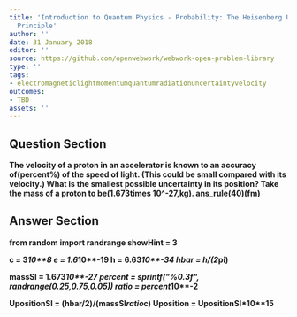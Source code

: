 ```yaml
---
title: 'Introduction to Quantum Physics - Probability: The Heisenberg Uncertainty
  Principle'
author: ''
date: 31 January 2018
editor: ''
source: https://github.com/openwebwork/webwork-open-problem-library
type: ''
tags:
- electromagneticlightmomentumquantumradiationuncertaintyvelocity
outcomes:
- TBD
assets: ''
---
```


## Question Section 

<b>
The velocity of a proton in an accelerator is known to an accuracy of(percent%) of the speed of light. (This could be small compared with its velocity.) What is the smallest possible uncertainty in its position? Take the mass of a proton to be(1.673times 10^-27,kg).
ans_rule(40)(fm)



## Answer Section

from random import randrange
showHint = 3

c = 3*10**8
e = 1.6*10**-19
h = 6.63*10**-34
hbar = h/(2*pi)

massSI = 1.673*10**-27
percent = sprintf("%0.3f", randrange(0.25,0.75,0.05))
ratio = percent*10**-2

UpositionSI = (hbar/2)/(massSI*ratio*c)
Uposition = UpositionSI*10**15